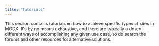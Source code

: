 ```yaml
---
title: "Tutorials"
---
```


This section contains tutorials on how to achieve specific types of sites in MODX. It's by no means exhaustive, and there are typically a dozen different ways of accomplishing any given use case, so do search the forums and other resources for alternative solutions.
